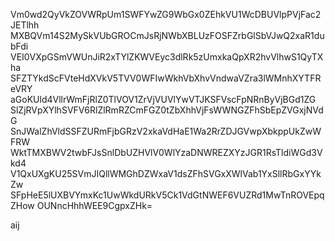 Vm0wd2QyVkZOVWRpUm1SWFYwZG9WbGx0ZEhkVU1WcDBUVlpPVjFac2JETlhh
MXBQVm14S2MySkVUbGROCmJsRjNWbXBLUzFOSFZrbGlSbVJwQ2xaR1dubFdi
VEI0VXpGSmVWUnJiR2xTYlZKWVEyc3dlRk5zUmxkaQpXR2hvVlhwS1QyTXha
SFZTYkdScFVteHdXVkV5TVV0WFIwWkhVbXhvVndwaVZra3lWMnhXYTFReVRY
aGoKUld4VllrWmFjRlZ0TlVOV1ZrVjVUVlYwVTJKSFVscFpNRnByVjBGd1ZG
SlZjRVpXYlhSVFV6RlZlRmRZCmFGZ0tZbXhhVjFsWWNGZFhSbEpZVGxjNVdG
SnJWalZhVldSSFZURmFjbGRzV2xkaVdHaE1Wa2RrZDJGVwpXbkppUkZwWFRW
WktTMXBWV2twbFJsSnlDbUZHVlV0WlYzaDNWREZXYzJGR1RsTldiWGd3Vkd4
V1QxUXgKU25SVmJIQllWMGhDZWxaV1dsZFhSVGxXWlVab1YxSllRbGxYYkZw
SFpHeE5lUXBVYmxKc1UwWkdURkV5Ck1VdGtNWEF6VUZRd1MwTnROVEpqZHow
OUNncHhhWEE9CgpxZHk=

aij